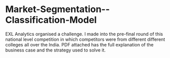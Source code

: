 # Market-Segmentation--Classification-Model
EXL Analytics organised a challenge. I made into the pre-final round of this national level competition in which competitors were from different different colleges all over the India.
PDF attached has the full explanation of the business case and the strategy used to solve it.
